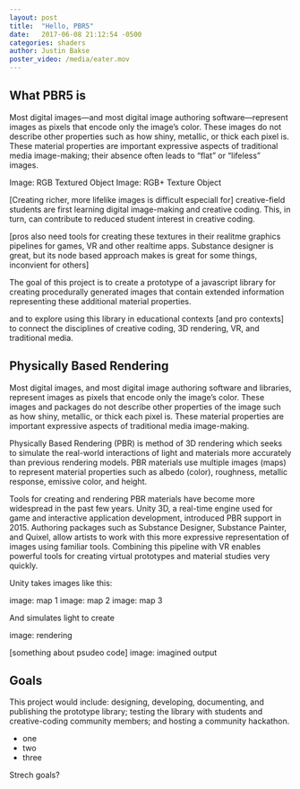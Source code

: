 ```yaml
---
layout: post
title:  "Hello, PBR5"
date:   2017-06-08 21:12:54 -0500
categories: shaders
author: Justin Bakse
poster_video: /media/eater.mov
---
```


## What PBR5 is

Most digital images—and most digital image authoring software—represent images as pixels that encode only the image’s color. These images do not describe other properties such as how shiny, metallic, or thick each pixel is. These material properties are important expressive aspects of traditional media image-making; their absence often leads to “flat” or “lifeless” images.

Image: RGB Textured Object
Image: RGB+ Texture Object

[Creating richer, more lifelike images is difficult especiall for] creative-field students are first learning digital image-making and creative coding. This, in turn, can contribute to reduced student interest in creative coding.

[pros also need tools for creating these textures in their realitme graphics pipelines for games, VR and other realtime apps. Substance designer is great, but its node based approach makes is great for some things, inconvient for others]

The goal of this project is to create a prototype of a javascript library for creating procedurally generated images that contain extended information representing these additional material properties.

and to explore using this library in educational contexts [and pro contexts] to connect the disciplines of creative coding, 3D rendering, VR, and traditional media.

## Physically Based Rendering
Most digital images, and most digital image authoring software and libraries, represent images as pixels that encode only the image’s color. These images and packages do not describe other properties of the image such as how shiny, metallic, or thick each pixel is. These material properties are important expressive aspects of traditional media image-making.

Physically Based Rendering (PBR) is method of 3D rendering which seeks to simulate the real-world interactions of light and materials more accurately than previous rendering models. PBR materials use multiple images (maps) to represent material properties such as albedo (color), roughness, metallic response, emissive color, and height.

Tools for creating and rendering PBR materials have become more widespread in the past few years. Unity 3D, a real-time engine used for game and interactive application development, introduced PBR support in 2015. Authoring packages such as Substance Designer, Substance Painter, and Quixel, allow artists to work with this more expressive representation of images using familiar tools. Combining this pipeline with VR enables powerful tools for creating virtual prototypes and material studies very quickly.

Unity takes images like this:

image: map 1
image: map 2
image: map 3

And simulates light to create

image: rendering


[something about psudeo code]
image: imagined output

## Goals

This project would include: designing, developing, documenting, and publishing the prototype library; testing the library with students and creative-coding community members; and hosting a community hackathon.

- one
- two
- three

Strech goals?
